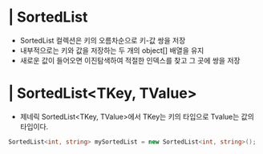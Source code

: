 # | SortedList  
- SortedList 컬렉션은 키의 오름차순으로 키-값 쌍을 저장 
- 내부적으로는 키와 값을 저장하는 두 개의 object[] 배열을 유지 
- 새로운 값이 들어오면 이진탐색하여 적절한 인덱스를 찾고 그 곳에 쌍을 저장 

# | SortedList<TKey, TValue>
- 제네릭 SortedList<TKey, TValue>에서 TKey는 키의 타입으로 Tvalue는 값의 타입이다.

```cs
SortedList<int, string> mySortedList = new SortedList<int, string>();
``` 
